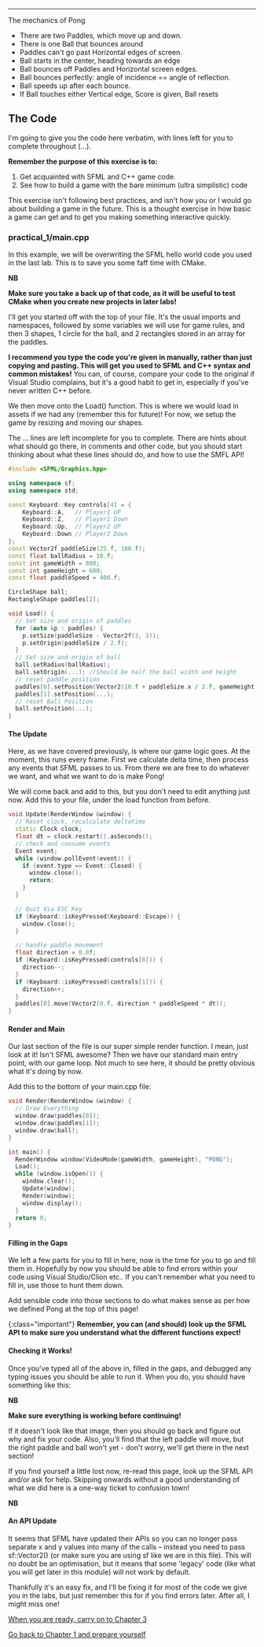 
---
The mechanics of Pong

- There are two Paddles, which move up and down.
- There is one Ball that bounces around
- Paddles can't go past Horizontal edges of screen.
- Ball starts in the center, heading towards an edge
- Ball bounces off Paddles and Horizontal screen edges.
- Ball bounces perfectly: angle of incidence == angle of reflection.
- Ball speeds up after each bounce.
- If Ball touches either Vertical edge, Score is given, Ball resets

## The Code

I'm going to give you the code here verbatim, with lines left for you to complete throughout (...).

**Remember the purpose of this exercise is to:** 
1. Get acquainted with SFML and C++ game code.
2. See how to build a game with the bare minimum (ultra simplistic) code

This exercise isn't following best practices, and isn't how you or I would go about building a game in the future. This is a thought exercise in how basic a game can get and to get you making something interactive quickly.

### practical_1/main.cpp
In this example, we will be overwriting the SFML hello world code you used in the last lab. This is to save you some faff time with CMake.

**NB**

**Make sure you take a back up of that code, as it will be useful to test CMake when you create new projects in later labs!**

I'll get you started off with the top of your file. It's the usual imports and namespaces, followed by some variables we will use for game rules, and then 3 shapes, 1 circle for the ball, and 2 rectangles stored in an array for the paddles.

**I recommend you type the code you're given in manually, rather than just copying and pasting. This will get you used to SFML and C++ syntax and common mistakes!** You can, of course, compare your code to the original if Visual Studio complains, but it's a good habit to get in, especially if you've never written C++ before.

We then move onto the Load() function. This is where we would load in assets if we had any (remember this for future)! For now, we setup the game by resizing and moving our shapes.

The ... lines are left incomplete for you to complete. There are hints about what should go there, in comments and other code, but you should start thinking about what these lines should do, and how to use the SMFL API!

```cpp
#include <SFML/Graphics.hpp>

using namespace sf;
using namespace std;

const Keyboard::Key controls[4] = {
    Keyboard::A,   // Player1 UP
    Keyboard::Z,   // Player1 Down
    Keyboard::Up,  // Player2 UP
    Keyboard::Down // Player2 Down
};
const Vector2f paddleSize(25.f, 100.f);
const float ballRadius = 10.f;
const int gameWidth = 800;
const int gameHeight = 600;
const float paddleSpeed = 400.f;

CircleShape ball;
RectangleShape paddles[2];

void Load() {
  // Set size and origin of paddles
  for (auto &p : paddles) {
    p.setSize(paddleSize - Vector2f(3, 3));
    p.setOrigin(paddleSize / 2.f);
  }
  // Set size and origin of ball
  ball.setRadius(ballRadius);
  ball.setOrigin(...); //Should be half the ball width and height
  // reset paddle position
  paddles[0].setPosition(Vector2(10.f + paddleSize.x / 2.f, gameHeight / 2.f));
  paddles[1].setPosition(...);
  // reset Ball Position
  ball.setPosition(...);
}
```

#### The Update
Here, as we have covered previously, is where our game logic goes. At the moment, this runs every frame.
First we calculate delta time, then process any events that SFML passes to us.
From there we are free to do whatever we want, and what we want to do is make Pong! 

We will come back and add to this, but you don't need to edit anything just now. Add this to your file, under the load function from before.

```cpp
void Update(RenderWindow &window) {
  // Reset clock, recalculate deltatime
  static Clock clock;
  float dt = clock.restart().asSeconds();
  // check and consume events
  Event event;
  while (window.pollEvent(event)) {
    if (event.type == Event::Closed) {
      window.close();
      return;
    }
  }

  // Quit Via ESC Key
  if (Keyboard::isKeyPressed(Keyboard::Escape)) {
    window.close();
  }

  // handle paddle movement
  float direction = 0.0f;
  if (Keyboard::isKeyPressed(controls[0])) {
    direction--;
  }
  if (Keyboard::isKeyPressed(controls[1])) {
    direction++;
  }
  paddles[0].move(Vector2(0.f, direction * paddleSpeed * dt));
}
```

#### Render and Main
Our last section of the file is our super simple render function. I mean, just look at it! Isn't SFML awesome?
Then we have our standard main entry point, with our game loop. Not much to see here, it should be pretty obvious what it's doing by now.

Add this to the bottom of your main.cpp file:

```cpp
void Render(RenderWindow &window) {
  // Draw Everything
  window.draw(paddles[0]);
  window.draw(paddles[1]);
  window.draw(ball);
}

int main() {
  RenderWindow window(VideoMode(gameWidth, gameHeight), "PONG");
  Load();
  while (window.isOpen()) {
    window.clear();
    Update(window);
    Render(window);
    window.display();
  }
  return 0;
}
```

#### Filling in the Gaps
We left a few parts for you to fill in here, now is the time for you to go and fill them in. Hopefully by now you should be able to find errors within your code using Visual Studio/Clion etc.. If you can't remember what you need to fill in, use those to hunt them down.

Add sensible code into those sections to do what makes sense as per how we defined Pong at the top of this page!

{:class="important"}
**Remember, you can (and should) look up the SFML API to make sure you understand what the different functions expect!**

#### Checking it Works!
Once you've typed all of the above in, filled in the gaps, and debugged any typing issues you should be able to run it. When you do, you should have something like this:


**NB**

**Make sure everything is working before continuing!**

If it doesn't look like that image, then you should go back and figure out why and fix your code. Also, you'll find that the left paddle will move, but the right paddle and ball won't yet - don't worry, we'll get there in the next section!

If you find yourself a little lost now, re-read this page, look up the SFML API and/or ask for help. Skipping onwards without a good understanding of what we did here is a one-way ticket to confusion town!


**NB**
#### An API Update

It seems that SFML have updated their  APIs so you can no longer pass separate x and y values into many of the calls – instead you need to pass sf::Vector2() (or make sure you are using sf like we are in this file). This will no doubt be an optimisation, but it means that some 'legacy' code (like what you will get later in this module) will not work by default.

Thankfully it's an easy fix, and I'll be fixing it for most of the code we give you in the labs, but just remember this for if you find errors later. After all, I might miss one!

[When you are ready, carry on to Chapter 3](pong_3.md)

[Go back to Chapter 1 and prepare yourself](README.md)

